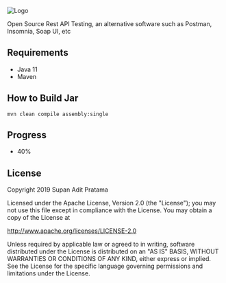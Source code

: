 ![Logo](http://supanadit.com/wp-content/uploads/2019/12/Rest-Suite-Logo.png)

Open Source Rest API Testing, an alternative software such as Postman, Insomnia, Soap UI, etc

## Requirements
- Java 11
- Maven

## How to Build Jar

```shell script
mvn clean compile assembly:single
```

## Progress
- 40%

## License
Copyright 2019 Supan Adit Pratama

Licensed under the Apache License, Version 2.0 (the "License");
you may not use this file except in compliance with the License.
You may obtain a copy of the License at

 http://www.apache.org/licenses/LICENSE-2.0

Unless required by applicable law or agreed to in writing, software
distributed under the License is distributed on an "AS IS" BASIS,
WITHOUT WARRANTIES OR CONDITIONS OF ANY KIND, either express or implied.
See the License for the specific language governing permissions and
limitations under the License.
